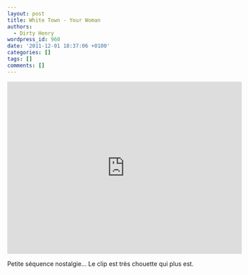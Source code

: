 ```yaml
---
layout: post
title: White Town - Your Woman
authors:
  - Dirty Henry
wordpress_id: 960
date: '2011-12-01 18:37:06 +0100'
categories: []
tags: []
comments: []
---
```

<iframe width="540" height="396" src="http://www.youtube.com/embed/cIQWt3oMids" frameborder="0" allowfullscreen></iframe>

Petite séquence nostalgie... Le clip est très chouette qui plus est.
